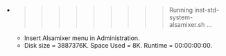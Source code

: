 * >>>>>>>>> Running inst-std-system-alsamixer.sh ...
  * Insert Alsamixer menu in Administration.
  * Disk size = 3887376K. Space Used = 8K. Runtime = 00:00:00:00.
